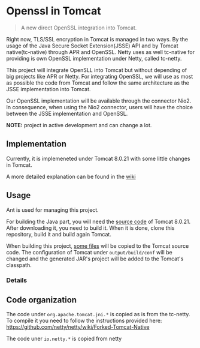 # Openssl in Tomcat

> A new direct OpenSSL integration into Tomcat.

Right now, TLS/SSL encryption in Tomcat is managed in two ways. By the usage of the Java Secure Socket Extension(JSSE) API and by Tomcat native(tc-native) through APR and OpenSSL. Netty uses as well tc-native for providing is own OpenSSL implementation under Netty, called tc-netty.

This project will integrate OpenSLL into Tomcat but without depending of big projects like APR or Netty. For integrating OpenSSL, we will use as most as possible the code from Tomcat and follow the same architecture as the JSSE implementation into Tomcat.

Our OpenSSL implementation will be available through the connector Nio2. In consequence, when using the Nio2 connector, users will have the choice between the JSSE implementation and OpenSSL.

**NOTE:** project in active development and can change a lot.

## Implementation

Currently, it is implemeneted under Tomcat 8.0.21 with some little changes in Tomcat.

A more detailed explanation can be found in the [wiki](https://github.com/facenord-sud/tomcat-openssl/wiki/OpenSSL-directly-into-Tomcat)

## Usage
 Ant is used for managing this project.
 
For building the Java part, you will need the [source code](http://tomcat.apache.org/download-80.cgi) of Tomcat 8.0.21. After downloading it, you need to build it. When it is done, clone this repository, build it and build again Tomcat.

When building this project, [some files](https://github.com/facenord-sud/tomcat-openssl/tree/master/src/main/java/org/apache/tomcat/util/net) will be copied to the Tomcat source code. The configuration of Tomcat under `output/build/conf` will be changed and the generated JAR's project will be added to the Tomcat's classpath.

### Details


## Code organization

The code under `org.apache.tomcat.jni.*` is copied as is from the tc-netty. To compile it you need to follow the instructions provided here: https://github.com/netty/netty/wiki/Forked-Tomcat-Native

The code uner `io.netty.*` is copied from netty
